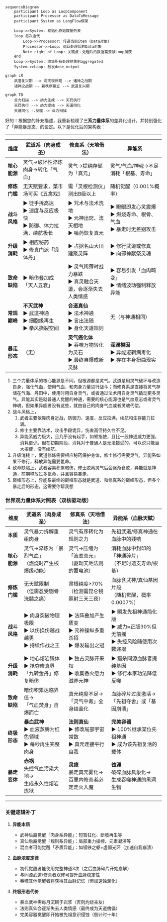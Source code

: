 ```mermaid
sequenceDiagram
    participant Loop as LoopComponent
    participant Processor as DataToMessage
    participant System as LangFlow框架

    Loop->>System: 初始化原始数据列表
    loop 每次迭代
        Loop->>Processor: 传递当前item (Data对象)
        Processor->>Loop: 返回处理后的Data对象
        Note right of Loop: 关键点：处理后的数据需要被Loop捕获
    end
    Loop->>System: 收集所有处理结果到aggregated
    System->>Loop: 触发done_output
```
```mermaid
graph LR
    武道复兴期 --> 洞天现世期 --> 诸神之战期
    诸神之战期 -- 新秩序建立 --> 武道复兴期
```
```mermaid
graph TB
    业力扫描 --> 劫力生成 --> 天罚执行
    天罚执行 --> 劫力提纯 --> 天道同化
    天道同化 -.反噬.-> 业力扫描
```
好的！根据您的补充描述，我重新梳理了**三系力量体系**的差异化设计，并特别强化了「异能暴走态」的设定。以下是优化后的架构表：

---


| 维度        | 武道系（肉身成圣）                                     | 修真系（天地借法）                                     | 异能系                                        |
| --------- | --------------------------------------------- | --------------------------------------------- | ------------------------------------------ |
| ​**核心能源** | 灵气→破坏性淬炼肉身→转化「气血」                             | 灵气→提纯存储为「真元」                                  | 灵气/气血/神魂→不足消耗「根基、寿命」                       |
| **修炼门槛**  | 无天赋要求，菜市场可买《五禽戏》                              | 需「灵根检测仪」测出B级以上                                | 随机觉醒（0.001%概率）                             |
| ​**战斗风格** | ▶ 徒手拆高达<br>▶ 速度与反应极快  <br>▶ 防御、体力拉满，续航极长      | ▶ 咒术与法术洗地<br>▶ 元神出窍、法天相地  <br>▶ 嗑药恢复真元        | ▶ 瞪眼即发心灵震爆  <br>▶ 燃烧寿命、根骨、气血<br>▶ 暴走时无差别攻击 |
| ​**升级消耗** | ▶ 相应秘药  <br>▶ 修真门派「锻体丹」                       | ▶ 占据名山大川建聚灵阵  <br>                            | ▶ 修行武道或修真<br>▶ 向邪神献祭灵魂                     |
| ​**致命缺陷** | ▶ 暗伤叠加成「天人五衰」                                 | ▶ 灵气稀薄时战力暴跌<br>▶ 真灵融合天道，会逐渐失去人类情感             | ▶ 容易引发「血肉畸变」  <br>▶ 情绪波动强制释放异能             |
| ​**常规巅峰** | ​**不灭武神** <br>▶ 武道神通<br>▶ 细胞级再生  <br>▶ 拳风撕裂空间 | ​**合道真仙**  <br>▶ 法术神通<br>▶ 言出法随  <br>▶ 身化天道规则 | 无（与神通相同）                                   |
| ​**暴走形态** | （无）                                           | ​**灵气癌化体**  <br>▶ 吞噬万物转化为灵石  <br>▶ 最终自爆成新灵脉   | ​**深渊模因**  <br>▶ 异能逻辑病毒化  <br>▶ 存在本身扭曲现实   |
1. 三个力量体系的核心能源是不同，但根源都是灵气。武道是用灵气破坏与改造自身，强化气血，使用气血，和肉身力量进行战斗；而修真系是直接将灵气存储在气海、丹田中，使用时用自身灵气，或者通过法术用自身灵气撬动更多灵气。异能其实是就普通人觉醒的神通，需要的核心能源也是气血意志或者灵气神魂，但如果异能者没有这些，就由自己的肉身气血或者灵魂代偿。 
2. 战斗风格上，
	1. 武者主要依靠肉身近战，防御力、速度、反应拉满，续航和生存能力拉满。
	2. 修士主要靠法术，攻击手段诡异，伤害高但持久性不足。
	3. 异能系威力极大，且几乎没有起手，如臂指使，且比一般神通威力更强，消耗更少。但在初期阶段，消耗对于普通人是无法接受的，可以说只能当大招使，没有续航。 
3. 升级消耗上，武道修炼需要相应秘药保护身体，修士修行需要灵气，异能系如果不修行，释放异能需要氪命。 
4. 致命缺陷上，武者容易积累暗伤，修士脱离灵气后会逐渐衰败，异能就是神通，前期释放过多氪命，并且容易暴走。 
5. 巅峰形态上，异能系最终的巅峰形态就是武道、和修真系的巅峰形态，但多个暴走后的形态，这需要你帮我想
### **世界观力量体系对照表（双核驱动版）​**

|维度|武道系（肉身成圣）|修真系（天地借法）|异能系（血脉天赋）|
|---|---|---|---|
|​**本质**|灵气暴力拆解重组肉身|灵气有序转化为规则之力|先祖武道/修真神通在血脉中的残响|
|​**核心能源**|灵气→淬炼为「暴烈气血」  <br>（燃烧时产生核爆级动能）|灵气→压缩为「液态真元」  <br>（驱动天地法则的蓄电池）|消耗血脉中封印的「神通碎片」  <br>（不足时透支寿命/根基）|
|​**修炼门槛**|无天赋限制  <br>（但需忍受剔骨洗髓之痛）|灵根纯度≥70%  <br>（检测需昆仑镜照射三天三夜）|血脉含武神/真仙基因片段  <br>（随机觉醒，概率0.0007%）|
|​**战斗风格**|▶ 肉身突破物理极限  <br>▶ 以伤换伤越战越勇  <br>▶ 持续作战之王|▶ 法阵叠加产生质变  <br>▶ 元神操纵多重杀招  <br>▶ 爆发输出之冠|▶ 瞬发先祖神通简化版  <br>▶ 威力≈正版30%但无前摇  <br>▶ 失控风险随使用次数递增|
|​**升级消耗**|▶ 地心熔岩锻体  <br>▶ 抢夺修真界「九转金丹」修复暗伤|▶ 独占灵脉开采权  <br>▶ 收集香火愿力滋养元神|▶ 猎杀同源血脉者提纯基因  <br>▶ 修行本家功法降低反噬|
|​**致命缺陷**|暗伤积累达临界值→  <br>「气血焚身」自爆而亡|真元纯度不足→  <br>「灵气中毒」全身结晶化|血脉碎片过度激活→  <br>「先祖夺舍」或「基因崩溃」|
|​**终极形态**|​**暴血武神**  <br>▶ 血液蒸腾为红色领域  <br>▶ 每秒再生完整肉身|​**法则真仙**  <br>▶ 修改局部宇宙常数  <br>▶ 真元连接平行自我|​**完美容器**  <br>▶ 100%继承某位先祖神通  <br>▶ 成为该先祖复活的载体|
|​**暴走变体**|​**赤祸**  <br>失控气血污染大地→  <br>生成永久性熔岩炼狱|​**灵瘴**  <br>暴走真元雾化→  <br>百里内修真者必定走火入魔|​**蚀渊**  <br>破碎血脉具象化→  <br>生成吞噬神通的黑洞生物|

---

### ​**关键逻辑补丁**

1. ​**异能本质**
    
    - 武神后裔觉醒「肉身系异能」：短暂狂化、断肢再生等
    - 真仙后裔觉醒「规则系异能」：局部重力操控、元素凝滞等
    - 混血者可能觉醒「矛盾异能」：如钢铁之躯+虚弱光环（加速自我崩溃）
2. ​**血脉浓度定律**
    
    - 初代觉醒者能使用完整神通3次（之后血脉碎片开始崩解）
    - 与同源武道/修真者双修可提升血脉稳定性
    - 吞噬其他觉醒者将获得其血脉记忆（但加速蚀渊化）
3. ​**终极形态代价**
    
    - 暴血武神需每月沉眠于岩浆（否则灼烧亲友）
    - 法则真仙会逐渐失去人类情感（最终成为天道傀儡）
    - 完美容器觉醒即开始被先祖意识侵蚀（倒计时十年）